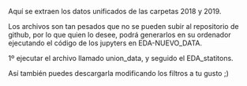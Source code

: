 Aquí se extraen los datos unificados de las carpetas 2018 y 2019. 

Los archivos son tan pesados que no se pueden subir al repositorio de github, por lo que quien lo desee, podrá generarlos en su ordenador ejecutando el código de los jupyters en EDA-NUEVO_DATA. 

1º ejecutar el archivo llamado union_data, y seguido el EDA_statitons.

Así también puedes descargarla modificando los filtros a tu gusto ;)
